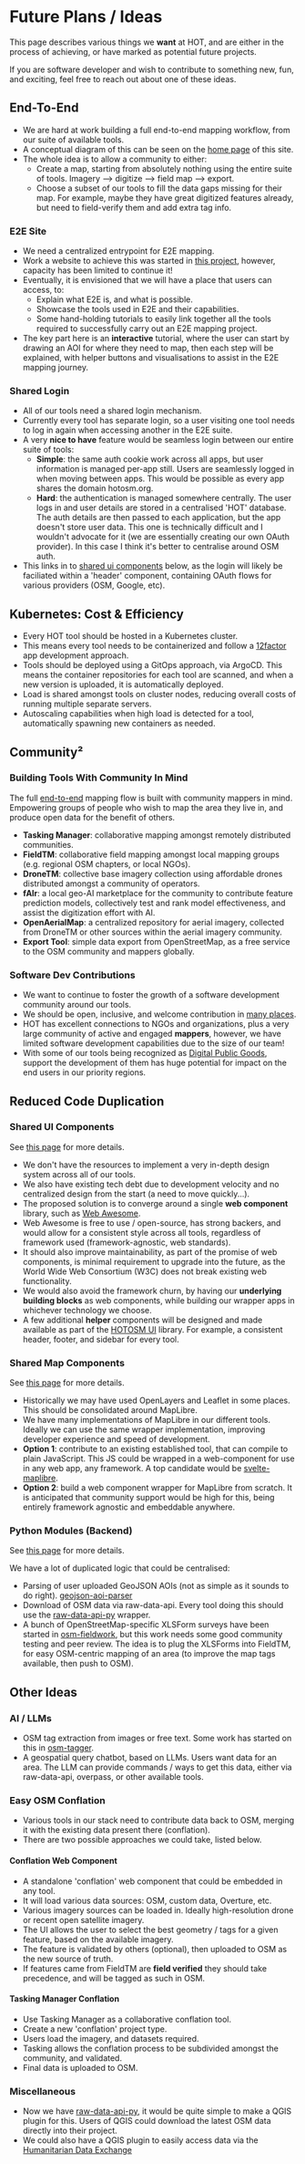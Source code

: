 # Future Plans / Ideas

This page describes various things we **want** at HOT, and are either
in the process of achieving, or have marked as potential future
projects.

If you are software developer and wish to contribute to something new,
fun, and exciting, feel free to reach out about one of these ideas.

## End-To-End

- We are hard at work building a full end-to-end mapping workflow, from
  our suite of available tools.
- A conceptual diagram of this can be seen on the
  [home page](https://docs.hotosm.org/#the-hot-ecosystem-of-tools)
  of this site.
- The whole idea is to allow a community to either:
  - Create a map, starting from absolutely nothing using the entire
    suite of tools. Imagery --> digitize --> field map --> export.
  - Choose a subset of our tools to fill the data gaps missing for
    their map. For example, maybe they have great digitized features
    already, but need to field-verify them and add extra tag info.

### E2E Site

- We need a centralized entrypoint for E2E mapping.
- Work a website to achieve this was started in
  [this project](https://hotosm.github.io/e2e-mapping), however,
  capacity has been limited to continue it!
- Eventually, it is envisioned that we will have a place that users
  can access, to:
  - Explain what E2E is, and what is possible.
  - Showcase the tools used in E2E and their capabilities.
  - Some hand-holding tutorials to easily link together all the tools
    required to successfully carry out an E2E mapping project.
- The key part here is an **interactive** tutorial, where the user can
  start by drawing an AOI for where they need to map, then each step
  will be explained, with helper buttons and visualisations to assist
  in the E2E mapping journey.

### Shared Login

- All of our tools need a shared login mechanism.
- Currently every tool has separate login, so a user visiting one tool
  needs to log in again when accessing another in the E2E suite.
- A very **nice to have** feature would be seamless login between our
  entire suite of tools:
  - **Simple**: the same auth cookie work across all apps, but user
    information is managed per-app still. Users are seamlessly logged
    in when moving between apps. This would be possible as every app
    shares the domain hotosm.org.
  - **Hard**: the authentication is managed somewhere centrally. The
    user logs in and user details are stored in a centralised 'HOT' database.
    The auth details are then passed to each application, but the app
    doesn't store user data. This one is technically difficult and I
    wouldn't advocate for it (we are essentially creating our own
    OAuth provider). In this case I think it's better to centralise
    around OSM auth.
- This links in to [shared ui components](#shared-ui-components) below,
  as the login will likely be faciliated within a 'header' component,
  containing OAuth flows for various providers (OSM, Google, etc).

## Kubernetes: Cost & Efficiency

- Every HOT tool should be hosted in a Kubernetes cluster.
- This means every tool needs to be containerized and follow
  a [12factor](https://12factor.net) app development approach.
- Tools should be deployed using a GitOps approach, via ArgoCD.
  This means the container repositories for each tool are scanned,
  and when a new version is uploaded, it is automatically deployed.
- Load is shared amongst tools on cluster nodes, reducing overall
  costs of running multiple separate servers.
- Autoscaling capabilities when high load is detected for a tool,
  automatically spawning new containers as needed.

## Community²

### Building Tools With Community In Mind

The full [end-to-end](#end-to-end) mapping flow is built with community
mappers in mind. Empowering groups of people who wish to map the area
they live in, and produce open data for the benefit of others.

- **Tasking Manager**: collaborative mapping amongst remotely distributed
  communities.
- **FieldTM**: collaborative field mapping amongst local
  mapping groups (e.g. regional OSM chapters, or local NGOs).
- **DroneTM**: collective base imagery collection using affordable
  drones distributed amongst a community of operators.
- **fAIr**: a local geo-AI marketplace for the community to contribute
  feature prediction models, collectively test and rank model effectiveness,
  and assist the digitization effort with AI.
- **OpenAerialMap**: a centralized repository for aerial imagery, collected
  from DroneTM or other sources within the aerial imagery community.
- **Export Tool**: simple data export from OpenStreetMap, as a free service
  to the OSM community and mappers globally.

### Software Dev Contributions

- We want to continue to foster the growth of a software development
  community around our tools.
- We should be open, inclusive, and welcome contribution in
  [many places](../become-a-contributor.md).
- HOT has excellent connections to NGOs and organizations, plus a
  very large community of active and engaged **mappers**, however,
  we have limited software development capabilities due to the size
  of our team!
- With some of our tools being recognized as
  [Digital Public Goods](https://www.un.org/digital-emerging-technologies/content/digital-public-goods),
  support the development of them has huge potential for impact on the
  end users in our priority regions.

## Reduced Code Duplication

### Shared UI Components

See [this page](../modules/frontend.md) for more details.

- We don't have the resources to implement a very in-depth design
  system across all of our tools.
- We also have existing tech debt due to development velocity and
  no centralized design from the start (a need to move quickly...).
- The proposed solution is to converge around a single **web component**
  library, such as [Web Awesome](https://backers.webawesome.com).
- Web Awesome is free to use / open-source, has strong backers, and
  would allow for a consistent style across all tools, regardless of
  framework used (framework-agnostic, web standards).
- It should also improve maintainability, as part of the promise of web
  components, is minimal requirement to upgrade into the future, as the
  World Wide Web Consortium (W3C) does not break existing web functionality.
- We would also avoid the framework churn, by having our **underlying
  building blocks** as web components, while building our wrapper apps in
  whichever technology we choose.
- A few additional **helper** components will be designed and made available
  as part of the [HOTOSM UI](https://github.com/hotosm/ui) library. For
  example, a consistent header, footer, and sidebar for every tool.

### Shared Map Components

See [this page](../modules/frontend.md) for more details.

- Historically we may have used OpenLayers and Leaflet in some places.
  This should be consolidated around MapLibre.
- We have many implementations of MapLibre in our different tools. Ideally
  we can use the same wrapper implementation, improving developer experience
  and speed of development.
- **Option 1**: contribute to an existing established tool, that can compile
  to plain JavaScript. This JS could be wrapped in a web-component for use in
  any web app, any framework.
  A top candidate would be
  [svelte-maplibre](https://github.com/dimfeld/svelte-maplibre).
- **Option 2**: build a web component wrapper for MapLibre from scratch. It
  is anticipated that community support would be high for this, being entirely
  framework agnostic and embeddable anywhere.

### Python Modules (Backend)

See [this page](../modules/backend.md) for more details.

We have a lot of duplicated logic that could be centralised:

- Parsing of user uploaded GeoJSON AOIs (not as simple as it
  sounds to do right).
  [geojson-aoi-parser](https://github.com/hotosm/geojson-aoi-parser)
- Download of OSM data via raw-data-api. Every tool doing this should
  use the [raw-data-api-py](https://github.com/hotosm/raw-data-api-py)
  wrapper.
- A bunch of OpenStreetMap-specific XLSForm surveys have been started
  in [osm-fieldwork](https://hotosm.github.io/osm-fieldwork), but this
  work needs some good community testing and peer review. The idea is to
  plug the XLSForms into FieldTM, for easy OSM-centric mapping of an area
  (to improve the map tags available, then push to OSM).

## Other Ideas

### AI / LLMs

- OSM tag extraction from images or free text. Some work has started
  on this in [osm-tagger](https://github.com/hotosm/osm-tagger).
- A geospatial query chatbot, based on LLMs. Users want data for an
  area. The LLM can provide commands / ways to get this data, either
  via raw-data-api, overpass, or other available tools.

### Easy OSM Conflation

- Various tools in our stack need to contribute data back to OSM, merging
  it with the existing data present there (conflation).
- There are two possible approaches we could take, listed below.

#### Conflation Web Component

- A standalone 'conflation' web component that could be embedded in any
  tool.
- It will load various data sources: OSM, custom data, Overture, etc.
- Various imagery sources can be loaded in. Ideally high-resolution drone
  or recent open satellite imagery.
- The UI allows the user to select the best geometry / tags for a given
  feature, based on the available imagery.
- The feature is validated by others (optional), then uploaded to OSM
  as the new source of truth.
- If features came from FieldTM are **field verified** they should
  take precedence, and will be tagged as such in OSM.

#### Tasking Manager Conflation

- Use Tasking Manager as a collaborative conflation tool.
- Create a new 'conflation' project type.
- Users load the imagery, and datasets required.
- Tasking allows the conflation process to be subdivided amongst
  the community, and validated.
- Final data is uploaded to OSM.

### Miscellaneous

- Now we have [raw-data-api-py](https://github.com/hotosm/raw-data-api-py),
  it would be quite simple to make a QGIS plugin for this. Users of QGIS
  could download the latest OSM data directly into their project.
- We could also have a QGIS plugin to easily access data via the
  [Humanitarian Data Exchange](https://data.humdata.org)
